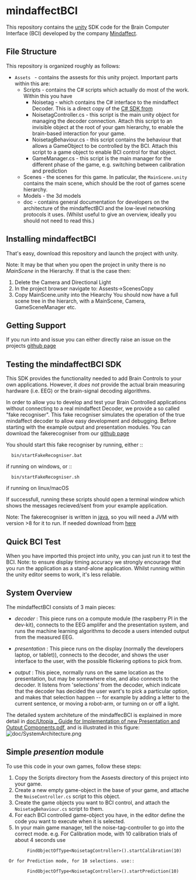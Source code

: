 mindaffectBCI
=============

This repository contains the [unity](unity.com) SDK code for the Brain Computer Interface (BCI) developed by the company [Mindaffect](https://mindaffect.nl).

File Structure
--------------
This repository is organized roughly as follows:

 - `Assets ` - contains the assests for this unity project.  Important parts within this are:
   - Scripts - contains the C# scripts which actually do most of the work.  Within this you have
     - Noisetag - which contains the C# interface to the mindaffect Decoder.  This is a direct copy of the [C# SDK from](github.com/mindaffect/csharpmindaffectBCI)
     - NoisetagController.cs - this script is the main unity object for managing the decoder connection.  Attach this script to an invisible object at the root of your gam hierarchy, to enable the brain-based interaction for your game.
     - NoisetagBehaviour.cs - this script contains the behaviour that allows a GameObject to be controlled by the BCI.  Attach this script to a game object to enable BCI control for that object.
     - GameManager.cs - this script is the main manager for the different phase of the game, e.g. switching between calibration and prediction
   - Scenes - the scenes for this game.  In paticular, the `MainScene.unity` contains the main scene, which should be the root of games scene hierarchy.
   - Models - the 3d models
   - doc - contains general documentation for developers on the architecture of the mindaffectBCI and the low-level networking protocols it uses.  (Whilst useful to give an overview, ideally you should not need to read this.)

Installing mindaffectBCI
------------------------

That's easy, download this repository and launch the project with unity.

Note: It may be that when you open the project in unity there is no _MainScene_ in the Hierarchy.  If that is the case then:
 1. Delete the Camera and Directional Light
 2. In the project browser navigate to: Assests->ScenesCopy
 3. Copy MainScene.unity into the Hiearchy
You should now have a full scene tree in the hierarch, with a MainScene, Camera, GameSceneManager etc.

Getting Support
---------------

If you run into and issue you can either directly raise an issue on the projects [github page](https://github.com/mindaffect/unitymindaffectBCI) 

Testing the mindaffectBCI SDK
-----------------------------

This SDK provides the functionality needed to add Brain Controls to your own applications.  However, it *does not* provide the actual brain measuring hardware (i.e. EEG) or the brain-signal decoding algorithms. 

In order to allow you to develop and test your Brain Controlled applications without connecting to a real mindaffect Decoder, we provide a so called "fake recogniser".  This fake recogniser simulates the operation of the true mindaffect decoder to allow easy development and debugging.  Before starting with the example output and presentation modules.  You can download the fakerecogniser from our [github page](https://github.com/mindaffect/pymindaffectBCI/tree/master/bin)

You should start this fake recogniser by running, either ::
```
  bin/startFakeRecogniser.bat
```  
if running on windows, or  ::
```
  bin/startFakeRecogniser.sh
```
if running on linux/macOS

If successfull, running these scripts should open a terminal window which shows the messages recieved/sent from your example application.

Note: The fakerecogniser is written in [java](https://www.java.com), so you will need a JVM with version >8 for it to run.  If needed download from [here](https://www.java.com/ES/download/)

Quick BCI Test
--------------

When you have imported this project into unity, you can just run it to test the BCI. Note: to ensure display timing accuracy we strongly encourage that you run the application as a stand-alone application.  Whilst running within the unity editor seems to work, it's less reliable.


System Overview
---------------

The mindaffectBCI consists of 3 main pieces:

 - *decoder* : This piece runs on a compute module (the raspberry PI in the dev-kit), connects to the EEG amplifer and the presentation system, and runs the machine learning algorithms to decode a users intended output from the measured EEG.

 - *presentation* : This piece runs on the display (normally the developers laptop, or tablet)), connects to the decoder, and shows the user interface to the user,  with the possible flickering options to pick from.

 - *output* : This piece, normally runs on the same location as the  presentation, but may be somewhere else, and also connects to the decoder.  It listens from 'selections' from the decoder, which indicate that the decoder has decided the user want's to pick a particular option,  and makes that  selection happen -- for example by adding a letter to the current sentence, or moving a robot-arm,  or turning on or off a light.

The  detailed  system architeture of the mindaffecBCI is explained in more detail in [doc/Utopia _ Guide for Implementation of new Presentation and Output Components.pdf](https://github.com/mindaffect/unitymindaffectBCI/blob/master/doc/Utopia%20_%20Guide%20for%20Implementation%20of%20new%20Presentation%20and%20Output%20components.pdf), and is illustrated in this figure:
![doc/SystemArchitecture.png](https://github.com/mindaffect/unitymindaffectBCI/blob/master/doc/SystemArchitecture.png)



Simple *presention* module
----------------------------

To use this code in your own games, follow these steps:
  1. Copy the Scripts directory from the Assests directory of this project into your game.
  2. Create a new empty game-object in the base of your game, and attache the `NoiseController.cs` script to this object.
  3. Create the game objects you want to BCI control, and attach the `NoisetagBehaviour.cs` script to them.
  4. For each BCI controlled game-object you have, in the editor define the code you want to execute when it is selected.
  5. In your main game manager, tell the noise-tag-controller to go into the correct mode. e.g.
     For Calibration mode, with 10 calibration trials of about 4 seconds use
```
        FindObjectOfType<NoisetagController>().startCalibration(10)
```

     Or for Prediction mode, for 10 selections. use::
```
        FindObjectOfType<NoisetagController>().startPrediction(10)
```	
